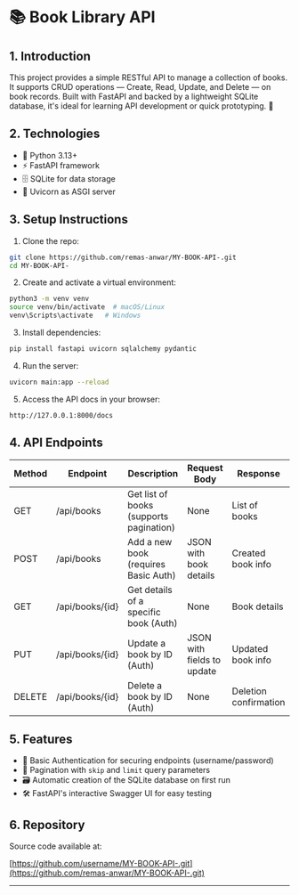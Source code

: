 
# 📚 Book Library API

## 1. Introduction

This project provides a simple RESTful API to manage a collection of books. It supports CRUD operations — Create, Read, Update, and Delete — on book records. Built with FastAPI and backed by a lightweight SQLite database, it's ideal for learning API development or quick prototyping. 🚀

## 2. Technologies

- 🐍 Python 3.13+
- ⚡ FastAPI framework
- 🗄️ SQLite for data storage
- 🚀 Uvicorn as ASGI server

## 3. Setup Instructions

1. Clone the repo:

```bash
git clone https://github.com/remas-anwar/MY-BOOK-API-.git
cd MY-BOOK-API-
```

2. Create and activate a virtual environment:

```bash
python3 -m venv venv
source venv/bin/activate  # macOS/Linux
venv\Scripts\activate   # Windows
```

3. Install dependencies:

```bash
pip install fastapi uvicorn sqlalchemy pydantic
```

4. Run the server:

```bash
uvicorn main:app --reload
```

5. Access the API docs in your browser:

```
http://127.0.0.1:8000/docs
```

## 4. API Endpoints

| Method | Endpoint           | Description                             | Request Body                         | Response                  |
|--------|--------------------|---------------------------------------|------------------------------------|---------------------------|
| GET    | /api/books         | Get list of books (supports pagination) | None                               | List of books             |
| POST   | /api/books         | Add a new book (requires Basic Auth)    | JSON with book details             | Created book info         |
| GET    | /api/books/{id}    | Get details of a specific book (Auth)   | None                              | Book details              |
| PUT    | /api/books/{id}    | Update a book by ID (Auth)               | JSON with fields to update        | Updated book info         |
| DELETE | /api/books/{id}    | Delete a book by ID (Auth)               | None                              | Deletion confirmation     |

## 5. Features

- 🔐 Basic Authentication for securing endpoints (username/password)
- 📄 Pagination with `skip` and `limit` query parameters
- 🗃️ Automatic creation of the SQLite database on first run
- 🛠️ FastAPI's interactive Swagger UI for easy testing


## 6. Repository

Source code available at:

[https://github.com/username/MY-BOOK-API-.git](https://github.com/remas-anwar/MY-BOOK-API-.git)

---
